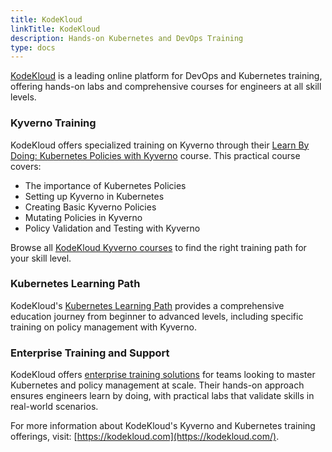 ```yaml
---
title: KodeKloud
linkTitle: KodeKloud
description: Hands-on Kubernetes and DevOps Training
type: docs
---
```


[KodeKloud](https://kodekloud.com/) is a leading online platform for DevOps and Kubernetes training, offering hands-on labs and comprehensive courses for engineers at all skill levels.

### Kyverno Training

KodeKloud offers specialized training on Kyverno through their [Learn By Doing: Kubernetes Policies with Kyverno](https://kodekloud.com/courses/learn-by-doing-kubernetes-policies-with-kyverno/) course. This practical course covers:

* The importance of Kubernetes Policies
* Setting up Kyverno in Kubernetes
* Creating Basic Kyverno Policies
* Mutating Policies in Kyverno
* Policy Validation and Testing with Kyverno

Browse all [KodeKloud Kyverno courses](https://learn.kodekloud.com/user/courses?search=kyverno) to find the right training path for your skill level.

### Kubernetes Learning Path

KodeKloud's [Kubernetes Learning Path](https://kodekloud.com/learning-path/kubernetes/) provides a comprehensive education journey from beginner to advanced levels, including specific training on policy management with Kyverno.

### Enterprise Training and Support

KodeKloud offers [enterprise training solutions](https://kodekloud.com/business/) for teams looking to master Kubernetes and policy management at scale. Their hands-on approach ensures engineers learn by doing, with practical labs that validate skills in real-world scenarios.

For more information about KodeKloud's Kyverno and Kubernetes training offerings, visit: [https://kodekloud.com](https://kodekloud.com/).
